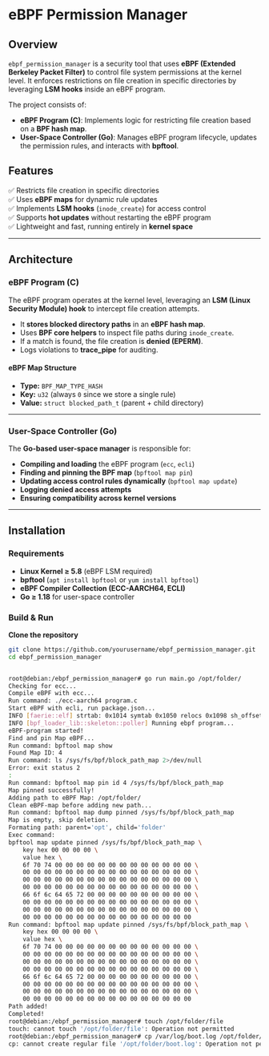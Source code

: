 # eBPF Permission Manager

## Overview

`ebpf_permission_manager` is a security tool that uses **eBPF (Extended Berkeley Packet Filter)** to control file system permissions at the kernel level. It enforces restrictions on file creation in specific directories by leveraging **LSM hooks** inside an eBPF program. 

The project consists of:
- **eBPF Program (C)**: Implements logic for restricting file creation based on a **BPF hash map**.
- **User-Space Controller (Go)**: Manages eBPF program lifecycle, updates the permission rules, and interacts with **bpftool**.

## Features

✅ Restricts file creation in specific directories  
✅ Uses **eBPF maps** for dynamic rule updates  
✅ Implements **LSM hooks** (`inode_create`) for access control  
✅ Supports **hot updates** without restarting the eBPF program  
✅ Lightweight and fast, running entirely in **kernel space**  

---

## Architecture

### **eBPF Program (C)**

The eBPF program operates at the kernel level, leveraging an **LSM (Linux Security Module) hook** to intercept file creation attempts. 

- It **stores blocked directory paths** in an **eBPF hash map**.
- Uses **BPF core helpers** to inspect file paths during `inode_create`.
- If a match is found, the file creation is **denied (EPERM)**.
- Logs violations to **trace_pipe** for auditing.

#### **eBPF Map Structure**
- **Type:** `BPF_MAP_TYPE_HASH`
- **Key:** `u32` (always `0` since we store a single rule)
- **Value:** `struct blocked_path_t` (parent + child directory)

---

### **User-Space Controller (Go)**

The **Go-based user-space manager** is responsible for:
- **Compiling and loading** the eBPF program (`ecc`, `ecli`)
- **Finding and pinning the BPF map** (`bpftool map pin`)
- **Updating access control rules dynamically** (`bpftool map update`)
- **Logging denied access attempts**  
- **Ensuring compatibility across kernel versions**

---

## Installation

### **Requirements**
- **Linux Kernel ≥ 5.8** (eBPF LSM required)
- **bpftool** (`apt install bpftool` or `yum install bpftool`)
- **eBPF Compiler Collection (ECC-AARCH64, ECLI)**
- **Go ≥ 1.18** for user-space controller

### **Build & Run**

**Clone the repository**
```bash
git clone https://github.com/yourusername/ebpf_permission_manager.git
cd ebpf_permission_manager


root@debian:/ebpf_permission_manager# go run main.go /opt/folder/
Checking for ecc...
Compile eBPF with ecc...
Run command: ./ecc-aarch64 program.c
Start eBPF with ecli, run package.json...
INFO [faerie::elf] strtab: 0x1014 symtab 0x1050 relocs 0x1098 sh_offset 0x1098
INFO [bpf_loader_lib::skeleton::poller] Running ebpf program...
eBPF-program started!
Find and pin Map eBPF...
Run command: bpftool map show
Found Map ID: 4
Run command: ls /sys/fs/bpf/block_path_map 2>/dev/null
Error: exit status 2
: 
Run command: bpftool map pin id 4 /sys/fs/bpf/block_path_map
Map pinned successfully!
Adding path to eBPF Map: /opt/folder/
Clean eBPF-map before adding new path...
Run command: bpftool map dump pinned /sys/fs/bpf/block_path_map
Map is empty, skip deletion.
Formating path: parent='opt', child='folder'
Exec command:
bpftool map update pinned /sys/fs/bpf/block_path_map \
    key hex 00 00 00 00 \
    value hex \
    6f 70 74 00 00 00 00 00 00 00 00 00 00 00 00 00 \
    00 00 00 00 00 00 00 00 00 00 00 00 00 00 00 00 \
    00 00 00 00 00 00 00 00 00 00 00 00 00 00 00 00 \
    00 00 00 00 00 00 00 00 00 00 00 00 00 00 00 00 \
    66 6f 6c 64 65 72 00 00 00 00 00 00 00 00 00 00 \
    00 00 00 00 00 00 00 00 00 00 00 00 00 00 00 00 \
    00 00 00 00 00 00 00 00 00 00 00 00 00 00 00 00 \
    00 00 00 00 00 00 00 00 00 00 00 00 00 00 00 00
Run command: bpftool map update pinned /sys/fs/bpf/block_path_map \
    key hex 00 00 00 00 \
    value hex \
    6f 70 74 00 00 00 00 00 00 00 00 00 00 00 00 00 \
    00 00 00 00 00 00 00 00 00 00 00 00 00 00 00 00 \
    00 00 00 00 00 00 00 00 00 00 00 00 00 00 00 00 \
    00 00 00 00 00 00 00 00 00 00 00 00 00 00 00 00 \
    66 6f 6c 64 65 72 00 00 00 00 00 00 00 00 00 00 \
    00 00 00 00 00 00 00 00 00 00 00 00 00 00 00 00 \
    00 00 00 00 00 00 00 00 00 00 00 00 00 00 00 00 \
    00 00 00 00 00 00 00 00 00 00 00 00 00 00 00 00
Path added!
Completed!
root@debian:/ebpf_permission_manager# touch /opt/folder/file
touch: cannot touch '/opt/folder/file': Operation not permitted
root@debian:/ebpf_permission_manager# cp /var/log/boot.log /opt/folder/
cp: cannot create regular file '/opt/folder/boot.log': Operation not permitted